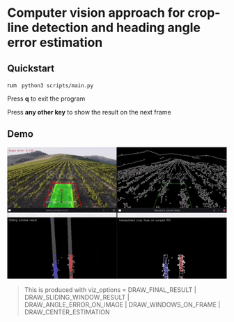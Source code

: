 # Computer vision approach for crop-line detection and heading angle error estimation

## Quickstart

run ``` python3 scripts/main.py```

Press **q** to exit the program

Press **any other key** to show the result on the next frame

## Demo

<img src="images/sliding_window_result.gif">

> This is produced with viz_options =  DRAW_FINAL_RESULT | DRAW_SLIDING_WINDOW_RESULT | DRAW_ANGLE_ERROR_ON_IMAGE | DRAW_WINDOWS_ON_FRAME | DRAW_CENTER_ESTIMATION
